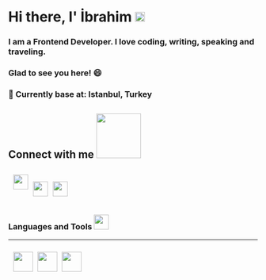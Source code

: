 # Hi there, I' İbrahim <img src="https://raw.githubusercontent.com/MartinHeinz/MartinHeinz/master/wave.gif" width="20px"> 

### I am a Frontend Developer. I love coding, writing, speaking and traveling.

### Glad to see you here! 😄

### 📍 Currently base at: Istanbul, Turkey 

## Connect with me <img src="https://raw.githubusercontent.com/ShahriarShafin/ShahriarShafin/main/Assets/handshake.gif" width="90px">


<div style="display: flex;">
 <a href="https://www.linkedin.com/in/halil-ibrahim-t%C3%BCt%C3%BCnc%C3%BC-11407113b/"><img src="https://raw.githubusercontent.com/rahulbanerjee26/githubAboutMeGenerator/main/icons/linked-in-alt.svg" style="margin-left: 10px; margin-top: 10px" width="30px"> </a>

<a href="https://twitter.com/jshelloworld"><img src="https://raw.githubusercontent.com/rahulbanerjee26/githubAboutMeGenerator/main/icons/twitter.svg" width="30px" style="margin-left: 10px; margin-top: 10px"> </a>

<a href="https://www.instagram.com/hibrahimtutuncu/?hl=tr"><img src="https://raw.githubusercontent.com/rahulbanerjee26/githubAboutMeGenerator/main/icons/instagram.svg" style="margin-left: 10px; margin-top: 10px" width="30px"> </a>

</div>

### Languages and Tools <img src="https://camo.githubusercontent.com/beb64ff21c883e318e4f5db5231c2ba4175705bea1c9249e82a41ab375db4f75/68747470733a2f2f6d65646961322e67697068792e636f6d2f6d656469612f51737347456d706b79454f684243623765312f67697068792e6769663f6369643d656366303565343761306e336769316266716e74716d6f62386739616964316f796a327772336473336d67373030626c267269643d67697068792e676966" width="30px" data-canonical-src="https://media2.giphy.com/media/QssGEmpkyEOhBCb7e1/giphy.gif?cid=ecf05e47a0n3gi1bfqntqmob8g9aid1oyj2wr3ds3mg700bl&amp;rid=giphy.gif" style="max-width:100%;"> 
<hr>

<img src="https://raw.githubusercontent.com/rahulbanerjee26/githubAboutMeGenerator/main/icons/html.svg" width="40px" style="margin-left: 10px; margin-top: 10px">

<img src="https://raw.githubusercontent.com/rahulbanerjee26/githubAboutMeGenerator/main/icons/css.svg" width="40px" style="margin-left: 5px; margin-top: 10px">

<img src="https://raw.githubusercontent.com/rahulbanerjee26/githubAboutMeGenerator/main/icons/bootstrap.svg" width="40px" style="margin-left: 5px; margin-top: 10px">



